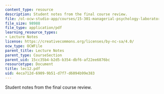 ```yaml
---
content_type: resource
description: Student notes from the final course review.
file: /ol-ocw-studio-app/courses/15-301-managerial-psychology-laboratory-fall-2004/4eca712d69099b51d7f7d6094b99e383_lec12.pdf
file_size: 98988
file_type: application/pdf
learning_resource_types:
- Lecture Notes
license: https://creativecommons.org/licenses/by-nc-sa/4.0/
ocw_type: OCWFile
parent_title: Lecture Notes
parent_type: CourseSection
parent_uid: 15cc35b4-b2d5-b354-dbf6-af22ee6876bc
resourcetype: Document
title: lec12.pdf
uid: 4eca712d-6909-9b51-d7f7-d6094b99e383
---
```

Student notes from the final course review.